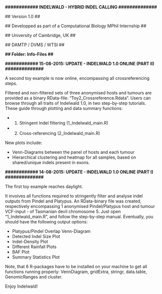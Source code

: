 <b>############ INDELWALD - HYBRID INDEL CALLING ##############</b>

<p>## Version 1.0 ##</p>
<p>## Developped as part of a Computational Biology MPhil Internship ##</p>
<p>## University of Cambridge, UK ##</p>
<p>## DAMTP / DVMS / WTSI ##</p>
<b>## Folder: Info-Files ##</b>


<b>############ 15-08-2015: UPDATE - INDELWALD 1.0 ONLINE (PART II) ##############</b>

A second toy example is now online, encompassing all crossreferencing steps.

Filtered and non-filtered sets of three anonymised hosts and tumours are provided as a binary RData-file: “Toy2_Crossreference.Rdata”. Users can browse through all traits of Indelwald 1.0, in two step-by-step tutorials. These guide through plotting and data summary functions: 

- 1. Stringent Indel filtering (1_Indelwald_main.R)
- 2. Cross-referencing (2_Indelwald_main.R)

New plots include:
- Venn-Diagrams between the panel of hosts and each tumour
- Hierarchical clustering and heatmap for all samples, based on shared/unique indels present in exons.


<b>############ 14-08-2015: UPDATE - INDELWALD 1.0 ONLINE (PART I) ##############</b>

The first toy example reaches daylight.

It involves all functions required to stringently filter and analyse
indel outputs from Pindel and Platypus. An RData-binary file was created, respectively encompassing 1 anonymised Pindel/Platypus host and tumour VCF-input - of Tasmanian devil chromosome 5. Just open “1_Indelwald_main.R”, and follow the step-by-step manual. Eventually, you should have the following output options:
- Platypus/Pindel Overlap Venn-Diagram
- Detected Indel Size Plot
- Indel-Density Plot
- Different Rainfall Plots
- BAF Plot
- Summary Statistics Plot

Note, that 6 R-packages have to be installed on your machine to get all
functions running properly: VennDiagram, gridExtra, stringr, data.table, GenomicRanges and cluster.

Enjoy Indelwald!
